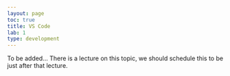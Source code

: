 ```yaml
---
layout: page
toc: true
title: VS Code
lab: 1
type: development
---
```


To be added...   There is a lecture on this topic, we should schedule this to be just after that lecture.

